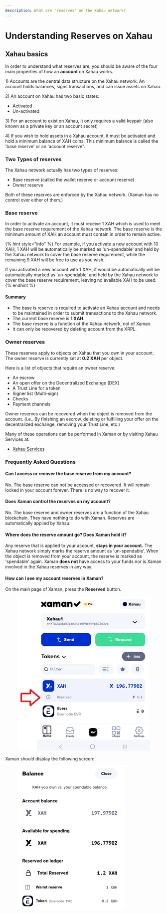```yaml
---
description: What are 'reserves' on the Xahau network?
---
```


# Understanding Reserves on Xahau

## Xahau basics

In order to understand what reserves are, you should be aware of the four main properties of how an **account** on Xahau works.

1\) Accounts are the central data structure on the Xahau network. An account holds balances, signs transactions, and can issue assets on Xahau.&#x20;

2\) An account on Xahau has two basic states:

* Activated
* Un-activated&#x20;

3\) For an account to exist on Xahau, it only requires a valid keypair (also known as a private key or an account secret)

4\) If you wish to hold assets in a Xahau account, it must be activated and hold a minimum balance of XAH coins. This minimum balance is called the 'base reserve' or an 'account reserve".

### Two Types of reserves

The Xahau network actually has two types of reserves:

* Base reserve (called the wallet reserve or account reserve)
* Owner reserve

Both of these reserves are enforced by the Xahau network. (Xaman has no control over either of them.)

### **Base reserve**

In order to activate an account, it must receive 1 XAH which is used to meet the base reserve requirement of the Xahau network. The base reserve is the minimum amount of XAH an account must contain in order to remain active.&#x20;

{% hint style="info" %}
For example, if you activate a new account with 10 XAH, 1 XAH will be automatically be marked as 'un-spendable' and held by the Xahau network to cover the base reserve requirement, while the remaining 9 XAH will be free to use as you wish.

If you activated a new account with 1 XAH, it would be automatically will be automatically marked as 'un-spendable' and held by the Xahau network to cover the base reserve requirement, leaving no available XAH to be used.
{% endhint %}

#### Summary

* The base is reserve is required to activate an Xahau account and needs to be maintained in order to submit transactions to the Xahau network.
* The current base reserve is **1 XAH**.&#x20;
* The base reserve is a function of the Xahau network, not of Xaman.
* It can only be recovered by deleting account from the XRPL.

### &#x20;O**wner reserves**

These reserves apply to objects on Xahau that you own in your account. The owner reserve is currently set at **0.2 XAH** per object.

Here is a list of objects that require an owner reserve:

* An escrow
* An open offer on the Decentralized Exchange (DEX)
* A Trust Line for a token
* Signer list (Multi-sign)
* Checks
* Payment channels

Owner reserves can be recovered when the object is removed from the account. (i.e.. By finishing an escrow, deleting or fulfilling your offer on the decentralized exchange, removing your Trust Line, etc.)

Many of these operations can be performed in Xaman or by visiting Xahau Services at:

* [Xahau Services](https://xahau.services/)

### **Frequently Asked Questions**

#### **Can I access or recover the base reserve from my account?**

No. The base reserve can not be accessed or recovered. It will remain locked in your account forever. There is no way to recover it.

#### **Does Xaman control the reserves on my account?**

No. The base reserve and owner reserves are a function of the Xahau blockchain. They have nothing to do with Xaman. Reserves are automatically applied by Xahau.

#### **Where does the reserve amount go? Does Xaman hold it?**

Any reserve that is applied to your account, **stays in your account.** The Xahau network simply marks the reserve amount as 'un-spendable'. When the object is removed from your account, the reserve is marked as 'spendable' again. Xaman **does not** have access to your funds nor is Xaman involved in the Xahau reserves in any way.

#### **How can I see my account reserves in Xaman?**

On the main page of Xaman, press the **Reserved** button.

<figure><img src="../.gitbook/assets/Reserves - Screen 1.png" alt=""><figcaption></figcaption></figure>

Xaman should display the following screen:

<figure><img src="../.gitbook/assets/Reserves - Screen 2.png" alt=""><figcaption></figcaption></figure>
